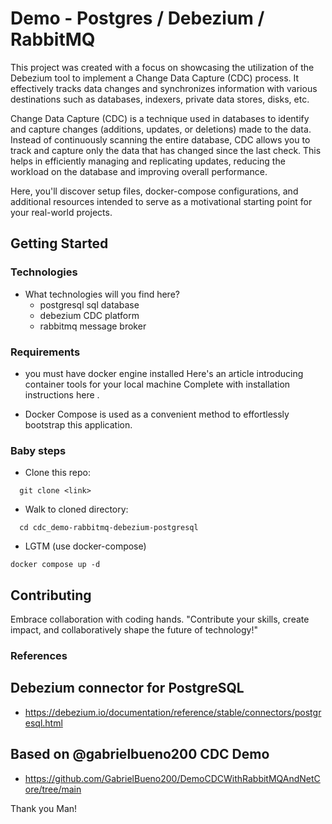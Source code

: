 # Demo - Postgres / Debezium / RabbitMQ 

This project was created with a focus on showcasing the utilization of the Debezium tool to implement a Change Data Capture (CDC) process. It effectively tracks data changes and synchronizes information with various destinations such as databases, indexers, private data stores, disks, etc.

Change Data Capture (CDC) is a technique used in databases to identify and capture changes (additions, updates, or deletions) made to the data. Instead of continuously scanning the entire database, CDC allows you to track and capture only the data that has changed since the last check. This helps in efficiently managing and replicating updates, reducing the workload on the database and improving overall performance.

Here, you'll discover setup files, docker-compose configurations, and additional resources intended to serve as a motivational starting point for your real-world projects.

## Getting Started

### Technologies
- What technologies will you find here?
  - postgresql sql database
  - debezium CDC platform
  - rabbitmq message broker
  

### Requirements

- you must have docker engine installed
  Here's an article introducing container tools for your local machine <linkit>
  Complete with installation instructions here <linkit>.

- Docker Compose <linkit> is used as a convenient method to effortlessly bootstrap this application.  

### Baby steps

- Clone this repo: 
```fish
  git clone <link>
```

- Walk to cloned directory:
```fish
  cd cdc_demo-rabbitmq-debezium-postgresql
```

- LGTM (use docker-compose)

```fish
docker compose up -d
```

## Contributing

Embrace collaboration with coding hands.
"Contribute your skills, create impact, and collaboratively shape the future of technology!"

### References

## Debezium connector for PostgreSQL
- https://debezium.io/documentation/reference/stable/connectors/postgresql.html

## Based on @gabrielbueno200 CDC Demo
- https://github.com/GabrielBueno200/DemoCDCWithRabbitMQAndNetCore/tree/main

Thank you Man! 
